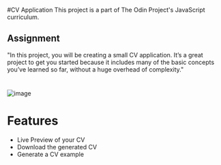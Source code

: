 #CV Application
This project is a part of The Odin Project's JavaScript curriculum. 
## Assignment
"In this project, you will be creating a small CV application. It’s a great project to get you started because it includes many of the basic concepts you’ve learned so far, without a huge overhead of complexity."
#
![image](https://github.com/Fadilix/cv-application/assets/121851593/c1324e7e-4e3d-4ae6-be97-238f082b1401)

# Features
- Live Preview of your CV
- Download the generated CV
- Generate a CV example
